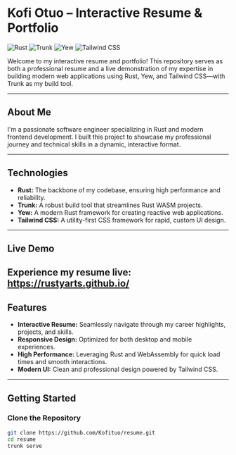 # Kofi Otuo – Interactive Resume & Portfolio

![Rust](https://img.shields.io/badge/Rust-1.8.0+-orange?logo=rust&logoColor=white)
![Trunk](https://img.shields.io/badge/Trunk-v0.16.0-blue?logo=rust)
![Yew](https://img.shields.io/badge/Yew-v0.20+-brightgreen?logo=rust)
![Tailwind CSS](https://img.shields.io/badge/Tailwind_CSS-4.0-blue?logo=tailwind-css&logoColor=white)

Welcome to my interactive resume and portfolio! This repository serves as both a professional resume and a live demonstration of my expertise in building modern web applications using Rust, Yew, and Tailwind CSS—with Trunk as my build tool.

---

## About Me

I'm a passionate software engineer specializing in Rust and modern frontend development. I built this project to showcase my professional journey and technical skills in a dynamic, interactive format.

---

## Technologies

- **Rust:** The backbone of my codebase, ensuring high performance and reliability.
- **Trunk:** A robust build tool that streamlines Rust WASM projects.
- **Yew:** A modern Rust framework for creating reactive web applications.
- **Tailwind CSS:** A utility-first CSS framework for rapid, custom UI design.

---

## Live Demo

Experience my resume live: https://rustyarts.github.io/
---

## Features

- **Interactive Resume:** Seamlessly navigate through my career highlights, projects, and skills.
- **Responsive Design:** Optimized for both desktop and mobile experiences.
- **High Performance:** Leveraging Rust and WebAssembly for quick load times and smooth interactions.
- **Modern UI:** Clean and professional design powered by Tailwind CSS.

---

## Getting Started

### Clone the Repository

```bash
git clone https://github.com/Kofituo/resume.git
cd resume
trunk serve